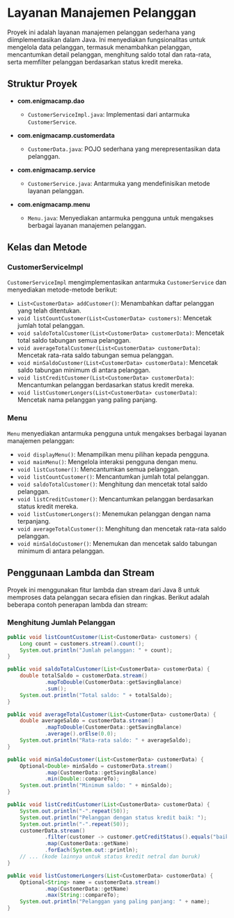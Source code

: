 # Layanan Manajemen Pelanggan

Proyek ini adalah layanan manajemen pelanggan sederhana yang diimplementasikan dalam Java. Ini menyediakan fungsionalitas untuk mengelola data pelanggan, termasuk menambahkan pelanggan, mencantumkan detail pelanggan, menghitung saldo total dan rata-rata, serta memfilter pelanggan berdasarkan status kredit mereka.

## Struktur Proyek

- **com.enigmacamp.dao**
    - `CustomerServiceImpl.java`: Implementasi dari antarmuka `CustomerService`.

- **com.enigmacamp.customerdata**
    - `CustomerData.java`: POJO sederhana yang merepresentasikan data pelanggan.

- **com.enigmacamp.service**
    - `CustomerService.java`: Antarmuka yang mendefinisikan metode layanan pelanggan.

- **com.enigmacamp.menu**
    - `Menu.java`: Menyediakan antarmuka pengguna untuk mengakses berbagai layanan manajemen pelanggan.

## Kelas dan Metode

### CustomerServiceImpl

`CustomerServiceImpl` mengimplementasikan antarmuka `CustomerService` dan menyediakan metode-metode berikut:

- `List<CustomerData> addCustomer()`: Menambahkan daftar pelanggan yang telah ditentukan.
- `void listCountCustomer(List<CustomerData> customers)`: Mencetak jumlah total pelanggan.
- `void saldoTotalCustomer(List<CustomerData> customerData)`: Mencetak total saldo tabungan semua pelanggan.
- `void averageTotalCustomer(List<CustomerData> customerData)`: Mencetak rata-rata saldo tabungan semua pelanggan.
- `void minSaldoCustomer(List<CustomerData> customerData)`: Mencetak saldo tabungan minimum di antara pelanggan.
- `void listCreditCustomer(List<CustomerData> customerData)`: Mencantumkan pelanggan berdasarkan status kredit mereka.
- `void listCustomerLongers(List<CustomerData> customerData)`: Mencetak nama pelanggan yang paling panjang.

### Menu

`Menu` menyediakan antarmuka pengguna untuk mengakses berbagai layanan manajemen pelanggan:

- `void displayMenu()`: Menampilkan menu pilihan kepada pengguna.
- `void mainMenu()`: Mengelola interaksi pengguna dengan menu.
- `void listCustomer()`: Mencantumkan semua pelanggan.
- `void listCountCustomer()`: Mencantumkan jumlah total pelanggan.
- `void saldoTotalCustomer()`: Menghitung dan mencetak total saldo pelanggan.
- `void listCreditCustomer()`: Mencantumkan pelanggan berdasarkan status kredit mereka.
- `void listCustomerLongers()`: Menemukan pelanggan dengan nama terpanjang.
- `void averageTotalCustomer()`: Menghitung dan mencetak rata-rata saldo pelanggan.
- `void minSaldoCustomer()`: Menemukan dan mencetak saldo tabungan minimum di antara pelanggan.

## Penggunaan Lambda dan Stream

Proyek ini menggunakan fitur lambda dan stream dari Java 8 untuk memproses data pelanggan secara efisien dan ringkas. Berikut adalah beberapa contoh penerapan lambda dan stream:

### Menghitung Jumlah Pelanggan

```java
public void listCountCustomer(List<CustomerData> customers) {
    Long count = customers.stream().count();
    System.out.println("Jumlah pelanggan: " + count);
}

public void saldoTotalCustomer(List<CustomerData> customerData) {
    double totalSaldo = customerData.stream()
            .mapToDouble(CustomerData::getSavingBalance)
            .sum();
    System.out.println("Total saldo: " + totalSaldo);
}

public void averageTotalCustomer(List<CustomerData> customerData) {
    double averageSaldo = customerData.stream()
            .mapToDouble(CustomerData::getSavingBalance)
            .average().orElse(0.0);
    System.out.println("Rata-rata saldo: " + averageSaldo);
}

public void minSaldoCustomer(List<CustomerData> customerData) {
    Optional<Double> minSaldo = customerData.stream()
            .map(CustomerData::getSavingBalance)
            .min(Double::compareTo);
    System.out.println("Minimum saldo: " + minSaldo);
}

public void listCreditCustomer(List<CustomerData> customerData) {
    System.out.println("-".repeat(50));
    System.out.println("Pelanggan dengan status kredit baik: ");
    System.out.println("-".repeat(50));
    customerData.stream()
            .filter(customer -> customer.getCreditStatus().equals("baik"))
            .map(CustomerData::getName)
            .forEach(System.out::println);
    // ... (kode lainnya untuk status kredit netral dan buruk)
}

public void listCustomerLongers(List<CustomerData> customerData) {
    Optional<String> name = customerData.stream()
            .map(CustomerData::getName)
            .max(String::compareTo);
    System.out.println("Pelanggan yang paling panjang: " + name);
}
```


